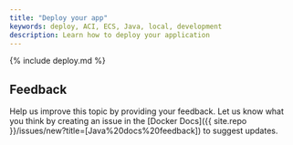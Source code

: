 ```yaml
---
title: "Deploy your app"
keywords: deploy, ACI, ECS, Java, local, development
description: Learn how to deploy your application
---
```


{% include deploy.md %}

## Feedback

Help us improve this topic by providing your feedback. Let us know what you think by creating an issue in the [Docker Docs]({{ site.repo }}/issues/new?title=[Java%20docs%20feedback]) to suggest updates.
